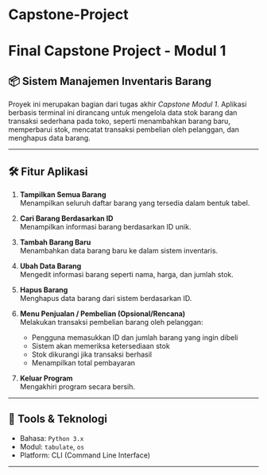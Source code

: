 # Capstone-Project

# Final Capstone Project - Modul 1

## 📦 Sistem Manajemen Inventaris Barang

Proyek ini merupakan bagian dari tugas akhir *Capstone Modul 1*. Aplikasi berbasis terminal ini dirancang untuk mengelola data stok barang dan transaksi sederhana pada toko, seperti menambahkan barang baru, memperbarui stok, mencatat transaksi pembelian oleh pelanggan, dan menghapus data barang.

---

## 🛠️ Fitur Aplikasi

1. **Tampilkan Semua Barang**  
   Menampilkan seluruh daftar barang yang tersedia dalam bentuk tabel.

2. **Cari Barang Berdasarkan ID**  
   Menampilkan informasi barang berdasarkan ID unik.

3. **Tambah Barang Baru**  
   Menambahkan data barang baru ke dalam sistem inventaris.

4. **Ubah Data Barang**  
   Mengedit informasi barang seperti nama, harga, dan jumlah stok.

5. **Hapus Barang**  
   Menghapus data barang dari sistem berdasarkan ID.

6. **Menu Penjualan / Pembelian (Opsional/Rencana)**  
   Melakukan transaksi pembelian barang oleh pelanggan:
   - Pengguna memasukkan ID dan jumlah barang yang ingin dibeli
   - Sistem akan memeriksa ketersediaan stok
   - Stok dikurangi jika transaksi berhasil
   - Menampilkan total pembayaran

7. **Keluar Program**  
   Mengakhiri program secara bersih.

---

## 🧰 Tools & Teknologi

- Bahasa: `Python 3.x`
- Modul: `tabulate`, `os`
- Platform: CLI (Command Line Interface)

---
